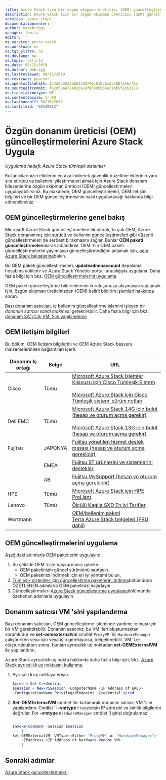 ```yaml
---
title: Azure Stack için bir özgün ekipman üreticisi (OEM) güncelleştirmesi uygulayın | Microsoft Docs
description: Azure Stack için bir özgün ekipman üreticisi (OEM) güncelleştirmesi uygulamayı öğrenin.
services: azure-stack
documentationcenter: ''
author: mattbriggs
manager: femila
editor: ''
ms.service: azure-stack
ms.workload: na
ms.tgt_pltfrm: na
ms.devlang: na
ms.topic: article
ms.date: 08/15/2019
ms.author: mabrigg
ms.lastreviewed: 08/15/2019
ms.reviewer: ppacent
ms.openlocfilehash: 1342eb503abb81308740c0103b1d54887a46cf85
ms.sourcegitcommit: f62d58ae724020a24fa5905b6663abb5f1d62178
ms.translationtype: MT
ms.contentlocale: tr-TR
ms.lasthandoff: 08/16/2019
ms.locfileid: "69520912"
---
```

# <a name="apply-azure-stack-original-equipment-manufacturer-oem-updates"></a>Özgün donanım üreticisi (OEM) güncelleştirmelerini Azure Stack Uygula

*Uygulama hedefi: Azure Stack tümleşik sistemler*

Kullanıcılarınızın etkilerini en aza indirerek güvenlik düzeltme eklerinin yanı sıra sürücü ve bellenim iyileştirmeleri almak için Azure Stack donanım bileşenlerine özgün ekipman üreticisi (OEM) güncelleştirmeleri uygulayabilirsiniz. Bu makalede, OEM güncelleştirmeleri, OEM iletişim bilgileri ve bir OEM güncelleştirmesinin nasıl uygulanacağı hakkında bilgi edinebilirsiniz.

## <a name="overview-of-oem-updates"></a>OEM güncelleştirmelerine genel bakış

Microsoft Azure Stack güncelleştirmelere ek olarak, birçok OEM, Azure Stack donanımınız için sürücü ve bellenim güncelleştirmeleri gibi düzenli güncelleştirmeleri de serbest bırakmasını sağlar. Bunlar **OEM paketi güncelleştirmeleri**olarak adlandırılır. OEM 'nin OEM paketi güncelleştirmelerini yayımlayıp güncelleştirmediğini anlamak için, [oem Azure Stack belgelerine](#oem-contact-information)bakın.

Bu OEM paketi güncelleştirmeleri, **updateadminaccount** depolama hesabına yüklenir ve Azure Stack Yönetici portalı aracılığıyla uygulanır. Daha fazla bilgi için bkz. [OEM güncelleştirmelerini uygulama](#apply-oem-updates).

OEM paketi güncelleştirme bildirimlerinin kuruluşunuza ulaşmasını sağlamak için, özgün ekipman üreticinizden (OEM) belirli bildirim işlemleri hakkında sorun.

Bazı donanım satıcıları, iç bellenim güncelleştirme işlemini işleyen bir *donanım satıcısı sanal makinesi* gerektirebilir. Daha fazla bilgi için bkz. [donanım SATıCıSı VM 'Sini yapılandırma](#configure-hardware-vendor-vm)

## <a name="oem-contact-information"></a>OEM iletişim bilgileri 

Bu bölüm, OEM iletişim bilgilerini ve OEM Azure Stack başvuru malzemelerinden bağlantıları içerir.

| Donanım Iş ortağı | Bölge | URL |
|------------------|--------|-------------------------------------------------------------------------------------------------------------------------------------------------------------------------------------------------------------------------------------------------------------------------------------------------------------------------------------------|
| Cisco | Tümü | [Microsoft Azure Stack Işlemler Kılavuzu için Cisco Tümleşik Sistem](https://www.cisco.com/c/en/us/td/docs/unified_computing/ucs/azure-stack/b_Azure_Stack_Operations_Guide_4-0/b_Azure_Stack_Operations_Guide_4-0_chapter_00.html#concept_wks_t1q_wbb)<br><br>[Microsoft Azure Stack için Cisco Tümleşik sistemi sürüm notları](https://www.cisco.com/c/en/us/support/servers-unified-computing/ucs-c-series-rack-mount-ucs-managed-server-software/products-release-notes-list.html) |
| Dell EMC | Tümü | [Microsoft Azure Stack 14G için bulut (hesap ve oturum açma gerekir)](https://support.emc.com/downloads/44615_Cloud-for-Microsoft-Azure-Stack-14G)<br><br>[Microsoft Azure Stack 13G için bulut (hesap ve oturum açma gerekir)](https://support.emc.com/downloads/42238_Cloud-for-Microsoft-Azure-Stack-13G) |
| Fujitsu | JAPONYA | [Fujitsu yönetilen hizmet destek masası (hesap ve oturum açma gereklidir)](https://eservice.fujitsu.com/supportdesk-web/) |
|  | EMEA | [Fujitsu BT ürünlerini ve sistemlerini destekler](https://support.ts.fujitsu.com/IndexContact.asp?lng=COM&ln=no&LC=del) |
|  | AB | [Fujitsu MySupport (hesap ve oturum açma gereklidir)](https://support.ts.fujitsu.com/IndexMySupport.asp) |
| HPE | Tümü | [Microsoft Azure Stack için HPE ProLiant](http://www.hpe.com/info/MASupdates) |
| Lenovo | Tümü | [Ölçülü Kagile SXD En Iyi Tarifler](https://datacentersupport.lenovo.com/us/en/solutions/ht505122)
| Wortmann |  | [OEM/bellenim paketi](https://drive.terracloud.de/dl/fiTdTb66mwDAJWgUXUW8KNsd/OEM)<br>[Terra Azure Stack belgeleri (FRU dahil)](https://drive.terracloud.de/dl/fiWGZwCySZSQyNdykXCFiVCR/TerraAzSDokumentation)

## <a name="apply-oem-updates"></a>OEM güncelleştirmelerini uygulama

Aşağıdaki adımlarla OEM paketlerini uygulayın:

1. Şu şekilde OEM 'nize başvurmanız gerekir:
      - OEM paketinizin güncel sürümünü saptayın.  
      - OEM paketinizi indirmek için en iyi yöntemi bulun.  
2. [Tümleşik sistemler için güncelleştirme paketlerini indirme](azure-stack-servicing-policy.md#download-update-packages-for-integrated-systems)bölümünde ÖZETLENEN adımlarla OEM paketinizi hazırlayın.
3. Güncelleştirmeleri [Azure Stack güncelleştirme uygulama](azure-stack-apply-updates.md)bölümünde özetlenen adımlarla uygulayın.

## <a name="configure-hardware-vendor-vm"></a>Donanım satıcısı VM 'sini yapılandırma

Bazı donanım satıcıları, OEM güncelleştirme işleminde yardımcı olması için bir VM gerektirebilir. Donanım satıcınız, bu VM 'leri oluşturmaktan sorumludur ve **set-oemexternalvm** cmdlet `ProxyVM` 'ini `HardwareManager` çalıştırırken veya için veya için gerekiyorsa, belgelenebilir. VM 'Ler oluşturulduktan sonra, bunları ayrıcalıklı uç noktadan **set-OEMExternalVM** ile yapılandırın.

Azure Stack ayrıcalıklı uç nokta hakkında daha fazla bilgi için, bkz. [Azure Stack ayrıcalıklı uç noktasını kullanma](azure-stack-privileged-endpoint.md).

1.  Ayrıcalıklı uç noktaya erişin.

    ```powershell  
    $cred = Get-Credential
    $session = New-PSSession -ComputerName <IP Address of ERCS>
    -ConfigurationName PrivilegedEndpoint -Credential $cred
    ```

2. **Set-OEMExternalVM** cmdlet 'ini kullanarak donanım satıcısı VM 'sini yapılandırın. Cmdlet 'i **-vmtype** `ProxyVM`için IP adresini ve kimlik bilgilerini doğrular. For **-vmtype** `HardwareManager` cmdlet 'i girişi doğrulamaz.

    ```powershell  
    
    Invoke-Command -Session $session
        { 
    Set-OEMExternalVM -VMType <Either "ProxyVM" or "HardwareManager">
        -IPAddress <IP Address of hardware vendor VM>
        }
    ```

## <a name="next-steps"></a>Sonraki adımlar

[Azure Stack güncelleştirmeleri](azure-stack-updates.md)